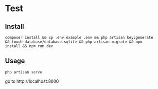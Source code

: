 #  Test

## Install
```
composer install && cp .env.example .env && php artisan key:generate && touch database/database.sqlite && php artisan migrate && npm install && npm run dev
```

## Usage
```
php artisan serve
```

go to http://localhost:8000












